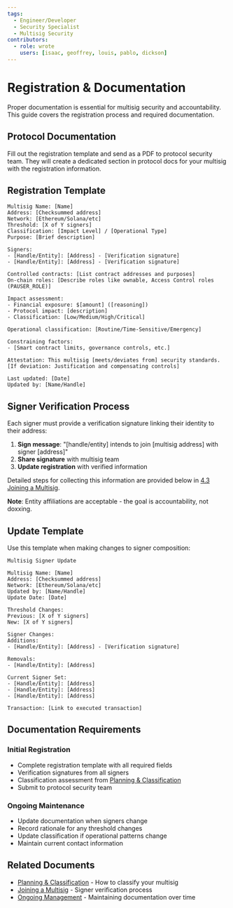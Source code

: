 ```yaml
---
tags:
  - Engineer/Developer
  - Security Specialist
  - Multisig Security
contributors:
  - role: wrote
    users: [isaac, geoffrey, louis, pablo, dickson]
---
```


# Registration & Documentation

Proper documentation is essential for multisig security and accountability. This guide covers the registration process and required documentation.

## Protocol Documentation

Fill out the registration template and send as a PDF to protocol security team. They will create a dedicated section in protocol docs for your multisig with the registration information.

## Registration Template

```
Multisig Name: [Name]
Address: [Checksummed address]
Network: [Ethereum/Solana/etc]
Threshold: [X of Y signers]
Classification: [Impact Level] / [Operational Type]
Purpose: [Brief description]

Signers:
- [Handle/Entity]: [Address] - [Verification signature]
- [Handle/Entity]: [Address] - [Verification signature]

Controlled contracts: [List contract addresses and purposes]
On-chain roles: [Describe roles like ownable, Access Control roles (PAUSER_ROLE)]

Impact assessment:
- Financial exposure: $[amount] ([reasoning])
- Protocol impact: [description]
- Classification: [Low/Medium/High/Critical]

Operational classification: [Routine/Time-Sensitive/Emergency]

Constraining factors:
- [Smart contract limits, governance controls, etc.]

Attestation: This multisig [meets/deviates from] security standards.
[If deviation: Justification and compensating controls]

Last updated: [Date]
Updated by: [Name/Handle]
```

## Signer Verification Process

Each signer must provide a verification signature linking their identity to their address:

1. **Sign message**: "[handle/entity] intends to join [multisig address] with signer [address]"
2. **Share signature** with multisig team
3. **Update registration** with verified information

Detailed steps for collecting this information are provided below in [4.3 Joining a Multisig](./joining-a-multisig.md).

**Note**: Entity affiliations are acceptable - the goal is accountability, not doxxing.

## Update Template

Use this template when making changes to signer composition:

```
Multisig Signer Update

Multisig Name: [Name]
Address: [Checksummed address]
Network: [Ethereum/Solana/etc]
Updated by: [Name/Handle]
Update Date: [Date]

Threshold Changes:
Previous: [X of Y signers]
New: [X of Y signers]

Signer Changes:
Additions:
- [Handle/Entity]: [Address] - [Verification signature]

Removals:
- [Handle/Entity]: [Address]

Current Signer Set:
- [Handle/Entity]: [Address]
- [Handle/Entity]: [Address]
- [Handle/Entity]: [Address]

Transaction: [Link to executed transaction]
```

## Documentation Requirements

### Initial Registration
- Complete registration template with all required fields
- Verification signatures from all signers
- Classification assessment from [Planning & Classification](./planning-and-classification.md)
- Submit to protocol security team

### Ongoing Maintenance
- Update documentation when signers change
- Record rationale for any threshold changes
- Update classification if operational patterns change
- Maintain current contact information

## Related Documents

- [Planning & Classification](./planning-and-classification.md) - How to classify your multisig
- [Joining a Multisig](./joining-a-multisig.md) - Signer verification process
- [Ongoing Management](./ongoing-management.md) - Maintaining documentation over time
